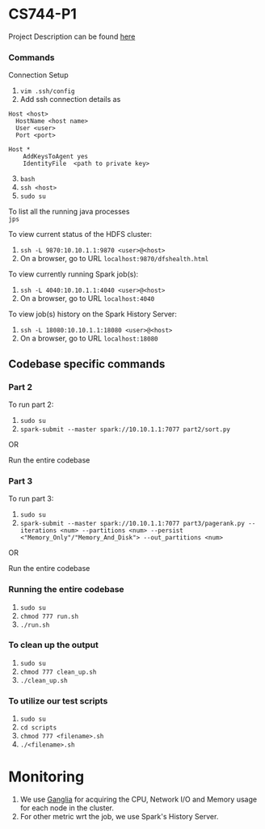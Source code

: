 # CS744-P1

Project Description can be found [here](https://pages.cs.wisc.edu/~shivaram/cs744-fa22/assignment1.html)

### Commands
Connection Setup  
1. `vim .ssh/config`
2. Add ssh connection details as

```
Host <host>
  HostName <host name>
  User <user>
  Port <port>
 
Host *
    AddKeysToAgent yes
    IdentityFile  <path to private key>
```

3. `bash`
4. `ssh <host>`
5. `sudo su`

To list all the running java processes  
`jps`

To view current status of the HDFS cluster:
1. `ssh -L 9870:10.10.1.1:9870 <user>@<host>`
2. On a browser, go to URL `localhost:9870/dfshealth.html`

To view currently running Spark job(s):
1. `ssh -L 4040:10.10.1.1:4040 <user>@<host>`
2. On a browser, go to URL `localhost:4040`

To view job(s) history on the Spark History Server:
1. `ssh -L 18080:10.10.1.1:18080 <user>@<host>`
2. On a browser, go to URL `localhost:18080`

## Codebase specific commands 
### Part 2
To run part 2:
1. `sudo su`
2. `spark-submit --master spark://10.10.1.1:7077 part2/sort.py`

OR

Run the entire codebase


### Part 3
To run part 3:
1. `sudo su`
2. `spark-submit --master spark://10.10.1.1:7077 part3/pagerank.py --iterations <num> --partitions <num> --persist <"Memory_Only"/"Memory_And_Disk"> --out_partitions <num>`

OR

Run the entire codebase

### Running the entire codebase
1. `sudo su`
2. `chmod 777 run.sh`
3. `./run.sh`

### To clean up the output
1. `sudo su`
2. `chmod 777 clean_up.sh`
3. `./clean_up.sh`

### To utilize our test scripts
1. `sudo su`
2. `cd scripts`
3. `chmod 777 <filename>.sh`
4. `./<filename>.sh`

# Monitoring
1. We use [Ganglia](http://ganglia.info/) for acquiring the CPU, Network I/O and Memory usage for each node in the cluster.
2. For other metric wrt the job, we use Spark's History Server.